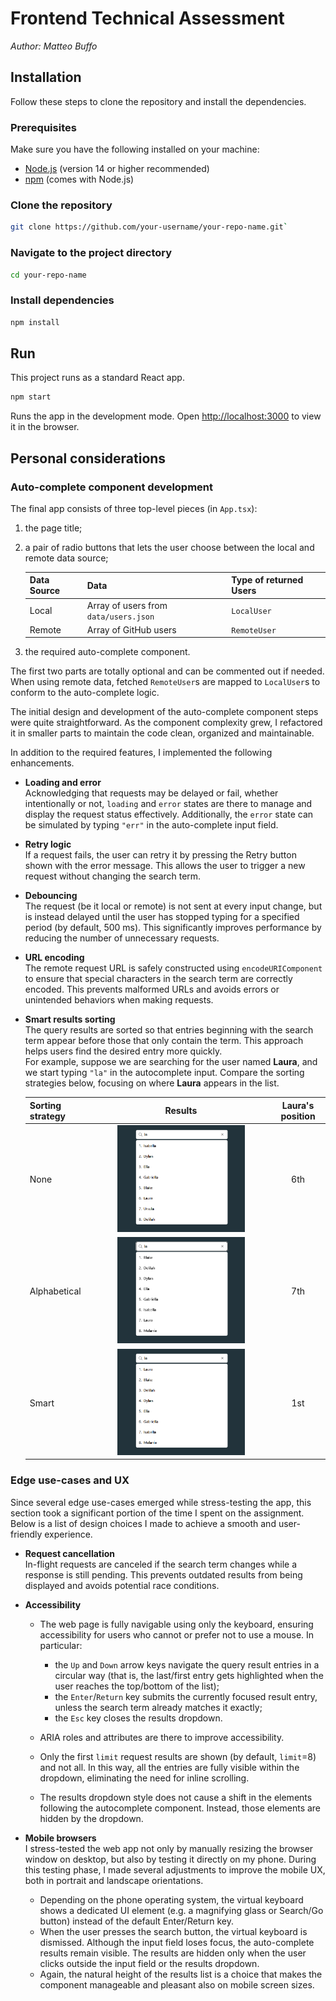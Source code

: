 # Frontend Technical Assessment

_Author: Matteo Buffo_

## Installation

Follow these steps to clone the repository and install the dependencies.

### Prerequisites

Make sure you have the following installed on your machine:

- [Node.js](https://nodejs.org/) (version 14 or higher recommended)
- [npm](https://www.npmjs.com/) (comes with Node.js)

### Clone the repository

```bash
git clone https://github.com/your-username/your-repo-name.git`
```

### Navigate to the project directory

```bash
cd your-repo-name
```

### Install dependencies

```bash
npm install
```

## Run

This project runs as a standard React app.

```bash
npm start
```

Runs the app in the development mode. Open [http://localhost:3000](http://localhost:3000) to view it in the browser.

## Personal considerations

### Auto-complete component development

The final app consists of three top-level pieces (in `App.tsx`):

1. the page title;
2. a pair of radio buttons that lets the user choose between the local and remote data source;

   | Data Source | Data                                  | Type of returned Users |
   |-------------|---------------------------------------|------------------------|
   | Local       | Array of users from `data/users.json` | `LocalUser`            |
   | Remote      | Array of GitHub users                 | `RemoteUser`           |

3. the required auto-complete component.

The first two parts are totally optional and can be commented out if needed. When using remote data,
fetched `RemoteUser`s are mapped to `LocalUser`s to conform to the auto-complete logic.

The initial design and development of the auto-complete component steps were quite
straightforward. As the component complexity grew, I refactored it in smaller parts to maintain the
code clean, organized and maintainable.

In addition to the required features, I implemented the following enhancements.

+ **Loading and error**\
  Acknowledging that requests may be delayed or fail, whether intentionally or not, `loading` and `error` states are
  there to manage and display
  the request status effectively. Additionally, the `error` state can be simulated by typing `"err"` in
  the
  auto-complete input field.
+ **Retry logic**\
  If a request fails, the user can retry it by pressing the Retry button shown with the error message. This allows the
  user to trigger a new request without changing the search term.
+ **Debouncing**\
  The request (be it local or remote) is not sent at every input change, but is instead delayed until the user has
  stopped typing for a specified period (by default, 500 ms). This significantly improves performance by reducing the
  number of
  unnecessary requests.
+ **URL encoding**\
  The remote request URL is safely constructed using `encodeURIComponent` to ensure that special characters in the
  search
  term are correctly encoded. This prevents malformed URLs and avoids errors or unintended
  behaviors when making requests.
+ **Smart results sorting**\
  The query results are sorted so that entries beginning with the search term appear before those that only contain the
  term. This approach helps users find the desired entry more quickly.\
  For example, suppose we are searching for the user named **Laura**, and we start typing `"la"` in the autocomplete
  input. Compare the sorting strategies below, focusing on where **Laura** appears in the list.

  | Sorting strategy |                                                            Results                                                            | Laura's position |
  |------------------|:-----------------------------------------------------------------------------------------------------------------------------:|:----------------:|
  | None             | <img alt="Results of no sorting." src="readme\images\sort_none.png" title="sort-none" width="75%"/>                           |       6th        |
  | Alphabetical     | <img alt="Results of alphabetical sorting." src="readme\images\sort_alphabetical.png" title="sort_alphabetical" width="75%"/> |       7th        |
  | Smart            | <img alt="Results of smart sorting." src="readme\images\sort_smart.png" title="sort-smart" width="75%"/>                      |       1st        |

### Edge use-cases and UX

Since several edge use-cases emerged while stress-testing the app, this section took a significant portion of the time I
spent on the assignment. Below is a list of design choices I
made to achieve a smooth and user-friendly experience.

+ **Request cancellation**\
  In-flight requests are canceled if the search term changes while a response is still pending. This prevents outdated
  results from being displayed and avoids potential race conditions.

+ **Accessibility**
    + The web page is fully navigable using only the keyboard, ensuring accessibility for users who
      cannot or prefer not to use a mouse. In particular:
        + the `Up` and `Down` arrow keys navigate the query result entries in a
          circular way (that is, the last/first entry gets highlighted when the user reaches the top/bottom of the
          list);
        + the `Enter`/`Return` key submits the currently focused result entry, unless the search term already matches it
          exactly;
        + the `Esc` key closes the results dropdown.

    + ARIA roles and attributes are there to improve accessibility.
    + Only the first `limit` request results are shown (by default, `limit`=8) and not all. In this way, all the entries
      are fully
      visible within the dropdown, eliminating the need for
      inline scrolling.
    + The results dropdown style does not cause a shift in the elements following
      the autocomplete component. Instead, those elements are hidden by the dropdown.

+ **Mobile browsers**\
  I stress-tested the web app not only by manually resizing the browser window on desktop, but also by testing it
  directly on my phone. During this testing phase, I made several adjustments to improve the mobile UX, both in portrait
  and
  landscape orientations.
    + Depending on the phone operating system, the virtual keyboard shows a dedicated UI element (e.g. a magnifying
      glass
      or Search/Go button) instead of the default Enter/Return key.
    + When the user presses the search button, the virtual keyboard is dismissed. Although the input field loses focus,
      the auto-complete results remain visible. The results are hidden only when the user clicks outside the input field
      or the results dropdown.
    + Again, the natural height of the results list is a choice that makes the component manageable and pleasant also on
      mobile screen sizes.
